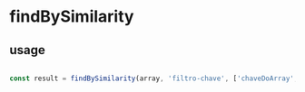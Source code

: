 # findBySimilarity

 ## usage
  ```js
  
  const result = findBySimilarity(array, 'filtro-chave', ['chaveDoArray','chaveDoArray2'])
  
  ```

